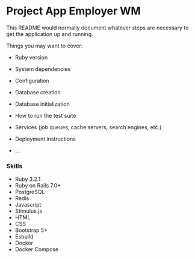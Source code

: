 # Project App Employer WM

This README would normally document whatever steps are necessary to get the
application up and running.

Things you may want to cover:

* Ruby version

* System dependencies

* Configuration

* Database creation

* Database initialization

* How to run the test suite

* Services (job queues, cache servers, search engines, etc.)

* Deployment instructions

* ...

### Skills

- Ruby 3.2.1
- Ruby on Rails 7.0+
- PostgreSQL
- Redis
- Javascript
- Stimulus.js
- HTML
- CSS
- Bootstrap 5+
- Esbuild
- Docker
- Docker Compose
